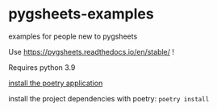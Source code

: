 # pygsheets-examples
examples for people new to pygsheets

Use https://pygsheets.readthedocs.io/en/stable/ !

Requires python 3.9

[install the poetry application](https://python-poetry.org/docs/#installation)

install the project dependencies with poetry: `poetry install`
